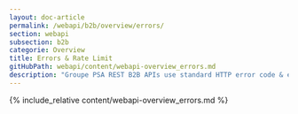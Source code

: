 ```yaml
---
layout: doc-article
permalink: /webapi/b2b/overview/errors/
section: webapi
subsection: b2b
categorie: Overview
title: Errors & Rate Limit
gitHubPath: webapi/content/webapi-overview_errors.md
description: "Groupe PSA REST B2B APIs use standard HTTP error code & enhanced HTTP error code."
---
```

{% include_relative content/webapi-overview_errors.md %}